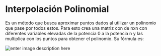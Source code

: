 # Interpolación Polinomial
 
Es un método que busca aproximar puntos dados al utilizar un polinomio que pase por todos estos. Para esto crea una matriz con de nxn con diferentes variables elevadas de la potencia 0 a la potencia n y las multiplica con los puntos para obtener el polinomio. Su fórmula es:

![enter image description here](https://robologs.net/wp-content/uploads/2016/05/polinomios006-768x306.png)

<!--stackedit_data:
eyJoaXN0b3J5IjpbLTE5MDU1MDYzODUsLTIwOTQ0NzM2NjFdfQ
==
-->
